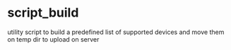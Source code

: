 script_build
============

utility script to build a predefined list of supported devices and move them on temp dir to upload on server 

